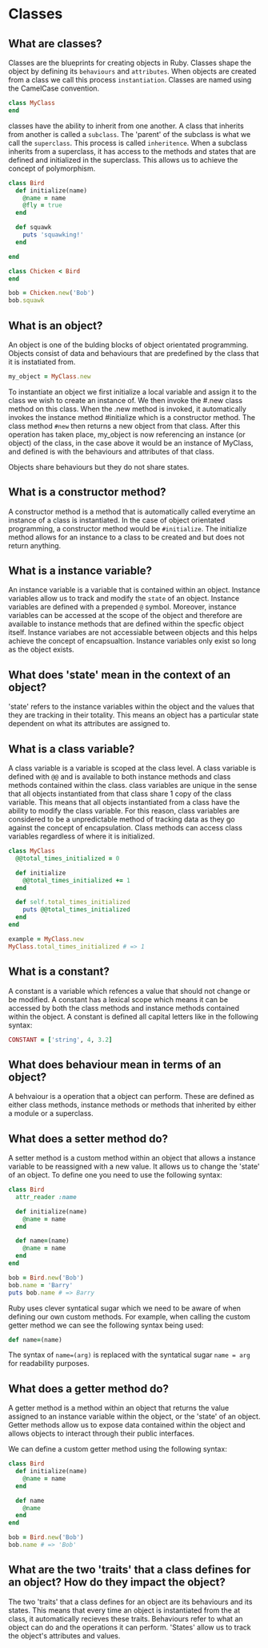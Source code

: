 # Classes 

## What are classes? 
Classes are the blueprints for creating objects in Ruby. Classes shape the object by defining its `behaviours` and `attributes`. When objects are created from a class we call this process `instantiation`. Classes are named using the CamelCase convention. 

```ruby
class MyClass
end
```
classes have the ability to inherit from one another. A class that inherits from another is called a `subclass`. The 'parent' of the subclass is what we call the `superclass`. This process is called `inheritence`. When a subclass inherits  from a superclass, it has access to the methods and states that are defined and initialized in the superclass. This allows us to achieve the concept of polymorphism. 

```ruby
class Bird
  def initialize(name)
    @name = name 
    @fly = true
  end

  def squawk
    puts 'squawking!'
  end

end

class Chicken < Bird
end

bob = Chicken.new('Bob')
bob.squawk
```

## What is an object?
An object is one of the bulding blocks of object orientated programming. Objects consist of data and behaviours that are predefined
by the class that it is instatiated from. 

```ruby
my_object = MyClass.new
```
To instantiate an object we first initialize a local variable and assign it to the class we wish to create an instance of. We then invoke the #.new class method on this class. When the .new method is invoked, it automatically invokes the instance method #initialize which is a constructor method. The class method `#new` then returns a new object from that class. After this operation has taken place, my_object is now referencing an instance (or object) of the class, in the case above it would be an instance of MyClass, and defined is with the behaviours and attributes of that class.

Objects share behaviours but they do not share states. 

## What is a constructor method?

A constructor method is a method that is automatically called everytime an instance of a class is instantiated. In the case of object orientated programming, a constructor method would be `#initialize`. The initialize method allows for an instance to a class to be created and but does not return anything.

## What is a instance variable?

An instance variable is a variable that is contained within an object. Instance variables allow us to track and modify the `state` of an object. Instance variables are defined with a prepended `@` symbol. Moreover, instance variables can be 
accessed at the scope of the object and therefore are available to instance methods that are defined within the specfic object itself. Instance variabes are not accessiable between objects and this helps achieve the concept of encapsualtion. Instance variables only exist so long as the object exists.

## What does 'state' mean in the context of an object?
'state' refers to the instance variables within the object and the values that they are tracking in their totality. This means an object has a particular state dependent on what its attributes are assigned to.  

## What is a class variable?
A class variable is a variable is scoped at the class level. A class variable is defined with `@@` and is available to both instance methods and class methods contained within the class. class variables are unique in the sense that all objects instantiated from that class share 1 copy of the class variable. This means that all objects instantiated from a class have the ability to modify the class variable. For this reason, class variables are considered to be a unpredictable method of tracking data as they go against the concept of encapsulation. Class methods can access class variables regardless of where it is initialized. 

```ruby
class MyClass
  @@total_times_initialized = 0

  def initialize
    @@total_times_initialized += 1
  end

  def self.total_times_initialized
    puts @@total_times_initialized
  end
end

example = MyClass.new
MyClass.total_times_initialized # => 1
```

## What is a constant?
A constant is a variable which refences a value that should not change or be modified. A constant has a lexical scope which means it can be accessed by both the class methods and instance methods contained within the object. A constant is defined all capital letters like in the following syntax:

```ruby
CONSTANT = ['string', 4, 3.2]
```

## What does behaviour mean in terms of an object?
A behvaiour is a operation that a object can perform. These are defined as either class methods, instance methods or methods that inherited by either a module or a superclass. 

## What does a setter method do? 
A setter method is a custom method within an object that allows a instance variable to be reassigned with a new value. It allows us to change the 'state' of an object. To define one you need to use the following syntax:

```ruby
class Bird
  attr_reader :name

  def initialize(name)
    @name = name
  end

  def name=(name)
    @name = name
  end
end

bob = Bird.new('Bob')
bob.name = 'Barry'
puts bob.name # => Barry
```

Ruby uses clever syntatical sugar which we need to be aware of when defining our own custom methods. For example, when calling the custom getter method we can see the following syntax being used:

```ruby
def name=(name)
```
The syntax of `name=(arg)` is replaced with the syntatical sugar `name = arg` for readability purposes.  

## What does a getter method do?
A getter method is a method within an object that returns the value assigned to an instance variable within the object, or the 'state' of an object. Getter methods allow us to expose data contained within the object and allows objects to interact through their public interfaces.

We can define a custom getter method using the following syntax:

```ruby
class Bird
  def initialize(name)
    @name = name
  end

  def name
    @name
  end
end

bob = Bird.new('Bob')
bob.name # => 'Bob'
```
## What are the two 'traits' that a class defines for an object? How do they impact the object? 

The two 'traits' that a class defines for an object are its behaviours and its states. This means that every time an object is instantiated from the at class, it automatically recieves these traits. Behaviours refer to what an object can do and the operations it can perform. 'States' allow us to track the object's attributes and values.



